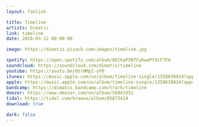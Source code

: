 ```yaml
---
layout: fanlink

title: Timeline
artists: Dimatis
link: timeline
date: 2018-03-12 00:00:00

image: https://dimatis.yizack.com/images/timeline.jpg

spotify: https://open.spotify.com/album/6ECkaPXN7CyhwePY3cF7FA
soundcloud: https://soundcloud.com/dimatis/timeline
youtube: https://youtu.be/0SlNMpZ-yV0
itunes: https://music.apple.com/us/album/timeline-single/1358639824?app=itunes
apple: https://music.apple.com/us/album/timeline-single/1358639824?app=music
bandcamp: https://dimatis.bandcamp.com/track/timeline
deezer: https://www.deezer.com/en/album/58941952
tidal: https://tidal.com/browse/album/85873410
download: true

dark: false
---
```


